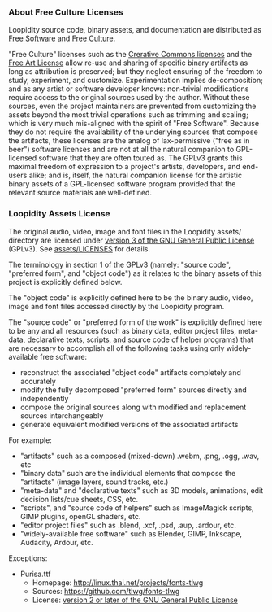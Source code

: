 ### About Free Culture Licenses

Loopidity source code, binary assets, and documentation are distributed as
[Free Software](https://www.gnu.org/philosophy/free-sw.html) and [Free Culture](http://freedomdefined.org/Definition).

"Free Culture" licenses such as
the [Crerative Commons licenses](https://creativecommons.org/share-your-work/licensing-types-examples/)
and the [Free Art License](http://artlibre.org/licence/lal/en/)
allow re-use and sharing of specific binary artifacts as long as attribution is preserved;
but they neglect ensuring of the freedom to study, experiment, and customize.
Experimentation implies de-composition; and as any artist or software developer knows:
non-trivial modifications require access to the original sources used by the author.
Without these sources, even the project maintainers are prevented from customizing the assets
beyond the most trivial operations such as trimming and scaling;
which is very much mis-aligned with the spirit of "Free Software".
Because they do not require the availability of the underlying sources that compose the artifacts,
these licenses are the analog of lax-permissive ("free as in beer") software licenses
and are not at all the natural companion to GPL-licensed software that they are often touted as.
The GPLv3 grants this maximal freedom of expression to a project's artists, developers, and end-users alike;
and is, itself, the natural companion license for the artistic binary assets of a GPL-licensed software program
provided that the relevant source materials are well-defined.


### Loopidity Assets License

The original audio, video, image and font files in the Loopidity assets/ directory
are licensed under [version 3 of the GNU General Public License](../COPYING) (GPLv3).
See [assets/LICENSES](LICENSES) for details.

The terminology in section 1 of the GPLv3 (namely: "source code", "preferred form", and "object code")
as it relates to the binary assets of this project is explicitly defined below.

The "object code" is explicitly defined here to be the binary audio, video, image and font files
accessed directly by the Loopidity program.

The "source code" or "preferred form of the work" is explicitly defined here to be any and all resources
(such as binary data, editor project files, meta-data, declarative texts, scripts, and source code of helper programs)
that are necessary to accomplish all of the following tasks using only widely-available free software:

* reconstruct the associated "object code" artifacts completely and accurately
* modify the fully decomposed "preferred form" sources directly and independently
* compose the original sources along with modified and replacement sources interchangeably
* generate equivalent modified versions of the associated artifacts

For example:

* "artifacts" such as a composed (mixed-down) .webm, .png, .ogg, .wav, etc
* "binary data" such are the individual elements that compose the "artifacts" (image layers, sound tracks, etc.)
* "meta-data" and "declarative texts" such as 3D models, animations, edit decision lists/cue sheets, CSS, etc.
* "scripts", and "source code of helpers" such as ImageMagick scripts, GIMP plugins, openGL shaders, etc.
* "editor project files" such as .blend, .xcf, .psd, .aup, .ardour, etc.
* "widely-available free software" such as Blender, GIMP, Inkscape, Audacity, Ardour, etc.


Exceptions:

* Purisa.ttf
  - Homepage: http://linux.thai.net/projects/fonts-tlwg
  - Sources:  https://github.com/tlwg/fonts-tlwg
  - License:  [version 2 or later of the GNU General Public License](COPYING.fonts)
